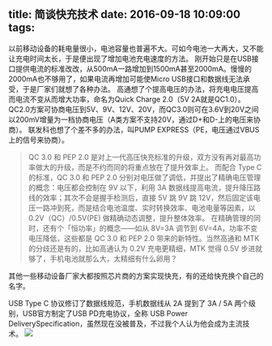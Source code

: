 title: 简谈快充技术
date: 2016-09-18 10:09:00
tags:
---

以前移动设备的耗电量很小，电池容量也普遍不大。可如今电池一大再大，又不能让充电时间太长，于是便出现了增加电池充电速度的方法。
刚开始只是在USB接口提供电流的标准改改，从500mA一路增加到1500mA甚至2000mA。慢慢的2000mA也不够用了，如果电流再增加可能使Micro USB接口和数据线无法承受，于是厂家们就想了各种办法。
高通想了个提高电压的办法，将充电电压提高而电流不变从而增大功率，命名为Quick Charge 2.0（5V 2A就是QC1.0）。QC2.0方案可协商电压到5V、9V、12V、20V，而QC3.0则可在3.6V到20V之间以200mV增量为一档协商电压（A类方案不支持20V，通过D+和D-上的电压来协商）。
联发科也想了个差不多的办法，叫PUMP EXPRESS（PE，电压通过VBUS上的信号来协商）。
> QC 3.0 和 PEP 2.0 是对上一代高压快充标准的升级，双方没有再对最高功率做大的升级，而是不约而同的将重点放在了提升效率上。
而配合 Type C 的标准，QC 3.0 和 PEP 2.0 分别对电压做了调低，并提出了精确电压管理的概念：电压都会控制在 9V 以下，利用 3A 数据线提高电流，提升降压路线的效率；其次不会是握手检测后，直接 5V 跳 9V 跳 12V，然后固定该电压一路冲到死，而是结合电池温度、实时转换效率、电池电量等因素，以 0.2V（QC）/0.5V(PE) 做精确动态调整，提升整体效率。
在精确管理的同时，还有个「恒功率」的概念——如从 8V=3A 调节到 6V=4A，功率不变电压降低，这些都是 QC 3.0 和 PEP 2.0 带来的新特性。当然高通和 MTK 的分歧还是有的，比如高通认为 0.2V 充电更精细，MTK 觉得 0.5V 步进就够了，手机电池就那么大，太精细有什么卵用？

其他一些移动设备厂家大都按照芯片商的方案实现快充，有的还给快充换个自己的名字。

USB Type C 协议修订了数据线规范，手机数据线从 2A 提到了 3A / 5A 两个级别，USB官方制定了USB PD充电协议，全称 USB Power DeliverySpecification，虽然现在没被普及，不过我个人认为他会成为主流技术。
![](http://ww3.sinaimg.cn/large/8a7924aagw1f7s37uqy59j20gb0bc0tk.jpg) 
